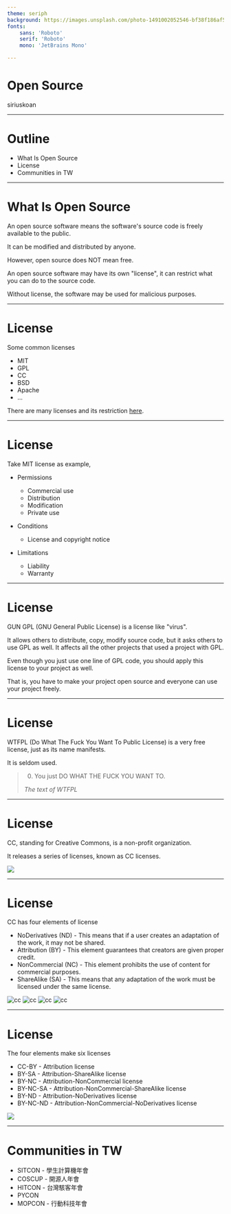 ```yaml
---
theme: seriph
background: https://images.unsplash.com/photo-1491002052546-bf38f186af56?ixlib=rb-1.2.1&ixid=MnwxMjA3fDB8MHxwaG90by1wYWdlfHx8fGVufDB8fHx8&auto=format&fit=crop&w=1208&q=80
fonts:
    sans: 'Roboto'
    serif: 'Roboto'
    mono: 'JetBrains Mono'

---
```


# Open Source

siriuskoan

---

# Outline

- What Is Open Source
- License
- Communities in TW

---

# What Is Open Source

An open source software means the software's source code is freely available to the public.

It can be modified and distributed by anyone.

However, open source does NOT mean free.

An open source software may have its own "license", it can restrict what you can do to the source code.

Without license, the software may be used for malicious purposes.

---

# License

Some common licenses
- MIT
- GPL
- CC
- BSD
- Apache
- ...

There are many licenses and its restriction [here](https://choosealicense.com/licenses/).

---

# License

Take MIT license as example,

- Permissions
  - Commercial use
  - Distribution
  - Modification
  - Private use

- Conditions
  - License and copyright notice

- Limitations
  - Liability
  - Warranty


<!--

The condition means copyright information should be shown

limitation liability: no responsiblilty
limitation warranty: no warranty

-->

---

# License

GUN GPL (GNU General Public License) is a license like "virus". 

It allows others to distribute, copy, modify source code, but it asks others to use GPL as well. It affects all the other projects that used a project with GPL.

Even though you just use one line of GPL code, you should apply this license to your project as well.

That is, you have to make your project open source and everyone can use your project freely.


<!--

But GPL has many versions

-->

---

# License

WTFPL (Do What The Fuck You Want To Public License) is a very free license, just as its name manifests.

It is seldom used.

> 0. You just DO WHAT THE FUCK YOU WANT TO.
>
> *The text of WTFPL*

<!--

After strict GPL, let's see the opposite

-->

---

# License

CC, standing for Creative Commons, is a non-profit organization.

It releases a series of licenses, known as CC licenses.

![](/cc-logo.png)

---

# License

CC has four elements of license
- NoDerivatives (ND) - This means that if a user creates an adaptation of the work, it may not be shared.
- Attribution (BY) - This element guarantees that creators are given proper credit.
- NonCommercial (NC) - This element prohibits the use of content for commercial purposes.
- ShareAlike (SA) - This means that any adaptation of the work must be licensed under the same license.

![cc](/nd.png)
![cc](/by.png)
![cc](/nc.png)
![cc](/sa.png)

---

# License

The four elements make six licenses
- CC-BY - Attribution license
- BY-SA - Attribution-ShareAlike license
- BY-NC - Attribution-NonCommercial license
- BY-NC-SA - Attribution-NonCommercial-ShareAlike license
- BY-ND - Attribution-NoDerivatives license
- BY-NC-ND - Attribution-NonCommercial-NoDerivatives license

![](/by-nc-nd.png)

<!--

ND and SA cannot be together

-->

---

# Communities in TW

- SITCON - 學生計算機年會
- COSCUP - 開源人年會
- HITCON - 台灣駭客年會
- PYCON
- MOPCON - 行動科技年會

<!--

They are not totally about open source

-->
